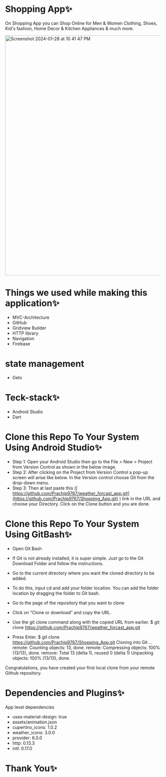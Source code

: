# Shopping App✨
On Shopping App you can Shop Online for Men & Women Clothing, Shoes, Kid's fashion, Home Decor & Kitchen Appliances & much more.

<img width="773" alt="Screenshot 2024-01-28 at 10 41 47 PM" src="https://github.com/Prachip9767/weather_forcast_app/assets/86509987/928cf32b-629b-4b00-af43-dd46e5cf92a1">

# Things we used while making this application✨
* MVC-Architecture
* GitHub
* Gridview Builder
* HTTP library
* Navigation
* Firebase
  
# state management
* Getx

# Teck-stack✨
* Android Studio
* Dart


# Clone this Repo To Your System Using Android Studio✨

* Step 1: Open your Android Studio then go to the File > New > Project from Version Control as shown in the below image.
* Step 2: After clicking on the Project from Version Control a pop-up screen will arise like below. In the Version control choose Git from the drop-down menu.
* Step 3: Then at last paste this ([ https://github.com/Prachip9767/weather_forcast_app.git](https://github.com/Prachip9767/Shopping_App.git) ) link in the URL and choose your Directory. Click on the Clone button and you are done.


# Clone this Repo To Your System Using GitBash✨

* Open Git Bash

* If Git is not already installed, it is super simple. Just go to the Git Download Folder and follow the instructions.

* Go to the current directory where you want the cloned directory to be added.

* To do this, input cd and add your folder location. You can add the folder location by dragging the folder to Git bash.

* Go to the page of the repository that you want to clone

* Click on “Clone or download” and copy the URL.

* Use the git clone command along with the copied URL from earlier. $ git clone https://github.com/Prachip9767/weather_forcast_app.git

* Press Enter. $ git clone https://github.com/Prachip9767/Shopping_App.git Cloning into Git … remote: Counting objects: 13, done. remote: Compressing objects: 100% (13/13), done. remove: Total 13 (delta 1), reused 0 (delta 1) Unpacking objects: 100% (13/13), done.

Congratulations, you have created your first local clone from your remote Github repository.


# Dependencies and Plugins✨

App level dependencies

* uses-material-design: true
* assets/animation.json
* cupertino_icons: 1.0.2
* weather_icons: 3.0.0
* provider: 6.0.0
* http: 0.13.3
* intl: 0.17.0
    
# Thank You✨
